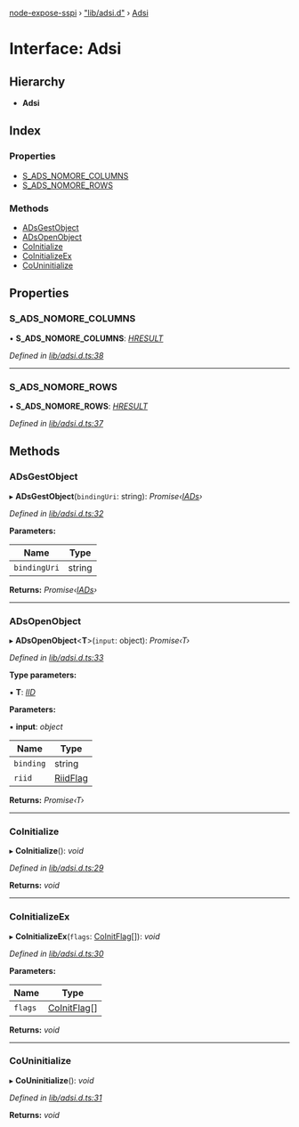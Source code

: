 [node-expose-sspi](../README.md) › ["lib/adsi.d"](../modules/_lib_adsi_d_.md) › [Adsi](_lib_adsi_d_.adsi.md)

# Interface: Adsi

## Hierarchy

* **Adsi**

## Index

### Properties

* [S_ADS_NOMORE_COLUMNS](_lib_adsi_d_.adsi.md#s_ads_nomore_columns)
* [S_ADS_NOMORE_ROWS](_lib_adsi_d_.adsi.md#s_ads_nomore_rows)

### Methods

* [ADsGestObject](_lib_adsi_d_.adsi.md#adsgestobject)
* [ADsOpenObject](_lib_adsi_d_.adsi.md#adsopenobject)
* [CoInitialize](_lib_adsi_d_.adsi.md#coinitialize)
* [CoInitializeEx](_lib_adsi_d_.adsi.md#coinitializeex)
* [CoUninitialize](_lib_adsi_d_.adsi.md#couninitialize)

## Properties

###  S_ADS_NOMORE_COLUMNS

• **S_ADS_NOMORE_COLUMNS**: *[HRESULT](../modules/_lib_adsi_d_.md#hresult)*

*Defined in [lib/adsi.d.ts:38](https://github.com/jlguenego/node-expose-sspi/blob/e275dcb/lib/adsi.d.ts#L38)*

___

###  S_ADS_NOMORE_ROWS

• **S_ADS_NOMORE_ROWS**: *[HRESULT](../modules/_lib_adsi_d_.md#hresult)*

*Defined in [lib/adsi.d.ts:37](https://github.com/jlguenego/node-expose-sspi/blob/e275dcb/lib/adsi.d.ts#L37)*

## Methods

###  ADsGestObject

▸ **ADsGestObject**(`bindingUri`: string): *Promise‹[IADs](_lib_adsi_d_.iads.md)›*

*Defined in [lib/adsi.d.ts:32](https://github.com/jlguenego/node-expose-sspi/blob/e275dcb/lib/adsi.d.ts#L32)*

**Parameters:**

Name | Type |
------ | ------ |
`bindingUri` | string |

**Returns:** *Promise‹[IADs](_lib_adsi_d_.iads.md)›*

___

###  ADsOpenObject

▸ **ADsOpenObject**<**T**>(`input`: object): *Promise‹T›*

*Defined in [lib/adsi.d.ts:33](https://github.com/jlguenego/node-expose-sspi/blob/e275dcb/lib/adsi.d.ts#L33)*

**Type parameters:**

▪ **T**: *[IID](_lib_adsi_d_.iid.md)*

**Parameters:**

▪ **input**: *object*

Name | Type |
------ | ------ |
`binding` | string |
`riid` | [RiidFlag](../modules/_lib_adsi_d_.md#riidflag) |

**Returns:** *Promise‹T›*

___

###  CoInitialize

▸ **CoInitialize**(): *void*

*Defined in [lib/adsi.d.ts:29](https://github.com/jlguenego/node-expose-sspi/blob/e275dcb/lib/adsi.d.ts#L29)*

**Returns:** *void*

___

###  CoInitializeEx

▸ **CoInitializeEx**(`flags`: [CoInitFlag](../modules/_lib_flags_coinitflag_d_.md#coinitflag)[]): *void*

*Defined in [lib/adsi.d.ts:30](https://github.com/jlguenego/node-expose-sspi/blob/e275dcb/lib/adsi.d.ts#L30)*

**Parameters:**

Name | Type |
------ | ------ |
`flags` | [CoInitFlag](../modules/_lib_flags_coinitflag_d_.md#coinitflag)[] |

**Returns:** *void*

___

###  CoUninitialize

▸ **CoUninitialize**(): *void*

*Defined in [lib/adsi.d.ts:31](https://github.com/jlguenego/node-expose-sspi/blob/e275dcb/lib/adsi.d.ts#L31)*

**Returns:** *void*
